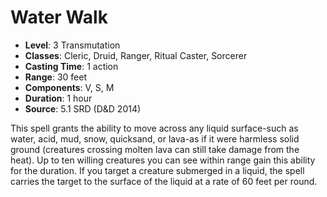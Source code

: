 # Water Walk

- **Level**: 3 Transmutation
- **Classes**: Cleric, Druid, Ranger, Ritual Caster, Sorcerer
- **Casting Time**: 1 action
- **Range**: 30 feet
- **Components**: V, S, M
- **Duration**: 1 hour
- **Source**: 5.1 SRD (D&D 2014)

This spell grants the ability to move across any liquid surface-such as water, acid, mud, snow, quicksand, or lava-as if it were harmless solid ground (creatures crossing molten lava can still take damage from the heat). Up to ten willing creatures you can see within range gain this ability for the duration. If you target a creature submerged in a liquid, the spell carries the target to the surface of the liquid at a rate of 60 feet per round.

